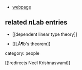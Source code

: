 

* [webpage](http://www.mpi-sws.org/~neelk/)

## related $n$Lab entries

* [[dependent linear type theory]]

* [[LÃ¶b's theorem]]

category: people

[[!redirects Neel Krishnaswami]]